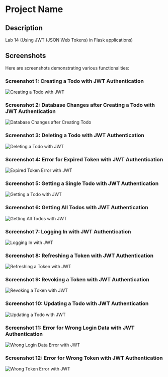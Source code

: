 # Project Name

## Description

Lab 14 (Using JWT (JSON Web Tokens) in Flask applications)

## Screenshots

Here are screenshots demonstrating various functionalities:

### Screenshot 1: Creating a Todo with JWT Authentication

![Creating a Todo with JWT](screenshots/jwt_creating_todo.PNG)

### Screenshot 2: Database Changes after Creating a Todo with JWT Authentication

![Database Changes after Creating Todo](screenshots/jwt_creating_todo_database_changes.PNG)

### Screenshot 3: Deleting a Todo with JWT Authentication

![Deleting a Todo with JWT](screenshots/jwt_delete_todo.PNG)

### Screenshot 4: Error for Expired Token with JWT Authentication

![Expired Token Error with JWT](screenshots/jwt_expired_token_error.PNG)

### Screenshot 5: Getting a Single Todo with JWT Authentication

![Getting a Todo with JWT](screenshots/jwt_get_todo.PNG)

### Screenshot 6: Getting All Todos with JWT Authentication

![Getting All Todos with JWT](screenshots/jwt_get_todos.PNG)

### Screenshot 7: Logging In with JWT Authentication

![Logging In with JWT](screenshots/jwt_logging_in.PNG)

### Screenshot 8: Refreshing a Token with JWT Authentication

![Refreshing a Token with JWT](screenshots/jwt_refresh_token.PNG)

### Screenshot 9: Revoking a Token with JWT Authentication

![Revoking a Token with JWT](screenshots/jwt_revoke_token.PNG)

### Screenshot 10: Updating a Todo with JWT Authentication

![Updating a Todo with JWT](screenshots/jwt_todo_update.PNG)

### Screenshot 11: Error for Wrong Login Data with JWT Authentication

![Wrong Login Data Error with JWT](screenshots/jwt_wrong_login_data.PNG)

### Screenshot 12: Error for Wrong Token with JWT Authentication

![Wrong Token Error with JWT](screenshots/jwt_wrong_token.PNG)
